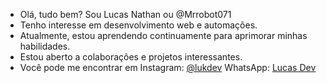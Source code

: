 - Olá, tudo bem? Sou Lucas Nathan ou @Mrrobot071
- Tenho interesse em desenvolvimento web e automações.
- Atualmente, estou aprendendo continuamente para aprimorar minhas habilidades.
- Estou aberto a colaborações e projetos interessantes.
- Você pode me encontrar em Instagram: [@lukdev](https://www.instagram.com/k1evil/) WhatsApp: [Lucas Dev](https://wa.me/557192920032)
 
